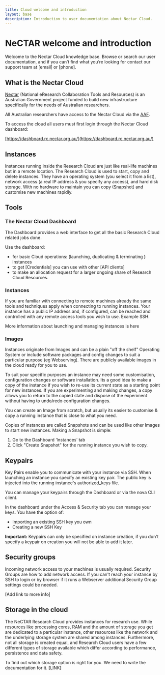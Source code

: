 ```yaml
---
title: Cloud welcome and introduction
layout: base
description: Introduction to user documentation about Nectar Cloud.
---
```


# NeCTAR welcome and introduction

Welcome to the Nectar Cloud knowledge base. Browse or search our user documentation, and if you can’t find what you’re looking for contact our support team at [email] or [phone].

## What is the Nectar Cloud

[Nectar](http://nectar.org.au/) (National eResearch Collaboration Tools and Resources) is an Australian Government project funded to build new infrastructure specifically for the needs of Australian researchers.

All Australian researchers have access to the Nectar Cloud via the [AAF](http://support.rc.nectar.org.au/node/111).

To access the cloud all users must first login through the Nectar Cloud dashboard:

[https://dashboard.rc.nectar.org.au/](https://dashboard.rc.nectar.org.au/)

## Instances

Instances running inside the Research Cloud are just like real-life machines but in a remote location. The Research Cloud is used to start, copy and delete instances. They have an operating system (you select it from a list), network access (a real IP address & you specify any access), and hard disk storage. With no hardware to maintain you can copy (Snapshot) and customise new machines rapidly.

## Tools

### The Nectar Cloud Dashboard

The Dashboard provides a web interface to get all the basic Research Cloud related jobs done. 

Use the dashboard:
* for basic Cloud operations: (launching, duplicating & terminating ) instances
* to get [Credentials] you can use with other [API clients]
* to make an allocation request for a larger ongoing share of Research Cloud Resources.

### Instances

If you are familiar with connecting to remote machines already the same tools and techniques apply when connecting to running instances. Your instance has a public IP address and, if configured, can be reached and controlled with any remote access tools you wish to use. Example SSH.

More information about launching and managing instances is here

### Images

Instances originate from Images and can be a plain "off the shelf" Operating System or include software packages and config changes to suit a particular purpose (eg Webserving). There are publicly available images in the cloud ready for you to use.

To suit your specific purposes an instance may need some customisation, configuration changes or software installation. Its a good idea to make a copy of the instance if you wish to re-use its current state as a starting point for new instances. If you are experimenting and making changes, a copy allows you to return to the copied state and dispose of the experiment without having to undo/redo configuration changes.

You can create an Image from scratch, but usually its easier to customise & copy a running instance that is close to what you need.

Copies of instances are called Snapshots and can be used like other Images to start new instances. Making a Snapshot is simple: 
1. Go to the Dashboard ‘Instances’ tab 
2. Click "Create Snapshot" for the running instance you wish to copy.

## Keypairs

Key Pairs enable you to communicate with your instance via SSH. When launching an instance you specify an existing key pair. The public key is injected into the running instance's authorized_keys file.

You can manage your keypairs through the Dashboard or via the nova CLI client.

In the dashboard under the Access & Security tab you can manage your keys. You have the option of:
* Importing an existing SSH key you own
* Creating a new SSH Key

**Important:** Keypairs can only be specified on instance creation, if you don't specify a keypair on creation you will not be able to add it later.

## Security groups

Incoming network access to your machines is usually required. Security Groups are how to add network access. If you can't reach your instance by SSH to login or by browser if it runs a Webserver additional Security Group settings could be needed.

[Add link to more info]

## Storage in the cloud

The NeCTAR Research Cloud provides instances for research use. While resources like processing cores, RAM and the amount of storage you get are dedicated to a particular instance, other resources like the network and the underlying storage system are shared among instances. Furthermore, not all storage is created equal, and Research Cloud users have a few different types of storage available which differ according to performance, persistence and data safety.

To find out which storage option is right for you. We need to write the documentation for it. [LINK]
